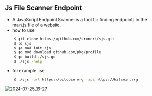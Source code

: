 ## Js File Scanner Endpoint
- A JavaScript Endpoint Scanner is a tool for finding endpoints in the main.js file of a website.
- how to use
```bash
    $ git clone https://github.com/srxnerd/sjs.git
    $ cd sjs
    $ go mod init sjs
    $ go mod download github.com/pkg/profile
    $ go build ./sjs.go
    $ ./sjs -help
```
- for example use
```bash
    $ ./sjs -url https://bitcoin.org -api https://bitcoin.org

```
![2024-07-25_16-27](https://github.com/user-attachments/assets/3b739505-9b89-4a8b-b10f-b49ae4bdf996)
